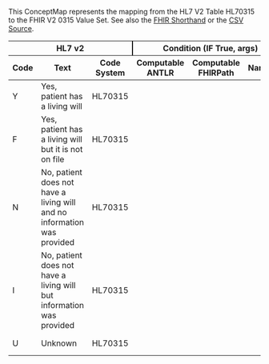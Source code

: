 
This ConceptMap represents the mapping from the HL7 V2 Table HL70315 to the FHIR V2 0315 Value Set. See also the <a href='https://github.com/HL7/v2-to-fhir/blob/master/input/fsh/Table HL70315 to V2 0315.fsh'>FHIR Shorthand</a> or the <a href='https://github.com/HL7/v2-to-fhir/blob/master/mappings/codesystems/HL7 Concept Map_ LivingWillCode - Sheet1.csv'>CSV Source</a>.
<table class='grid'><thead>
<tr><th colspan='3' style='border-right: 2px solid black;'>HL7 v2</th><th colspan='3' style='border-right: 2px solid black;'>Condition (IF True, args)</th><th colspan='4'>HL7 FHIR</th><th rowspan='2'>Comments</th></tr>
<tr><th>Code</th><th>Text</th><th>Code System</th><th>Computable ANTLR</th><th>Computable FHIRPath</th><th>Narrative</th><th>Code</th><th>Proposed Extension</th><th>Display</th><th>Code System</th></tr></thead>
<tbody>
<tr><td>Y</td><td>Yes, patient has a living will</td><td style='border-right: 2px'>HL70315</td><td style='border-right: 2px'></td><td style='border-right: 2px'></td><td style='border-right: 2px'></td><td>Y</td><td style='border-right: 2px'></td><td>Yes, patient has a living will</td><td><a href='https://hl7.org/fhir/R4/v2/0315/index.html'>http://terminology.hl7.org/CodeSystem/v2-0315</a></td><td style='border-right: 2px'></td></tr>
<tr><td>F</td><td>Yes, patient has a living will but it is not on file</td><td style='border-right: 2px'>HL70315</td><td style='border-right: 2px'></td><td style='border-right: 2px'></td><td style='border-right: 2px'></td><td>F</td><td style='border-right: 2px'></td><td>Yes, patient has a living will but it is not on file</td><td><a href='https://hl7.org/fhir/R4/v2/0315/index.html'>http://terminology.hl7.org/CodeSystem/v2-0315</a></td><td style='border-right: 2px'></td></tr>
<tr><td>N</td><td>No, patient does not have a living will and no information was provided</td><td style='border-right: 2px'>HL70315</td><td style='border-right: 2px'></td><td style='border-right: 2px'></td><td style='border-right: 2px'></td><td>N</td><td style='border-right: 2px'></td><td>No, patient does not have a living will and no information was provided</td><td><a href='https://hl7.org/fhir/R4/v2/0315/index.html'>http://terminology.hl7.org/CodeSystem/v2-0315</a></td><td style='border-right: 2px'></td></tr>
<tr><td>I</td><td>No, patient does not have a living will but information was provided</td><td style='border-right: 2px'>HL70315</td><td style='border-right: 2px'></td><td style='border-right: 2px'></td><td style='border-right: 2px'></td><td>I</td><td style='border-right: 2px'></td><td>No, patient does not have a living will but information was provided</td><td><a href='https://hl7.org/fhir/R4/v2/0315/index.html'>http://terminology.hl7.org/CodeSystem/v2-0315</a></td><td style='border-right: 2px'></td></tr>
<tr><td>U</td><td>Unknown</td><td style='border-right: 2px'>HL70315</td><td style='border-right: 2px'></td><td style='border-right: 2px'></td><td style='border-right: 2px'></td><td>U</td><td style='border-right: 2px'></td><td>Unknown</td><td><a href='https://hl7.org/fhir/R4/v2/0315/index.html'>http://terminology.hl7.org/CodeSystem/v2-0315</a></td><td style='border-right: 2px'></td></tr>
</tbody></table>
